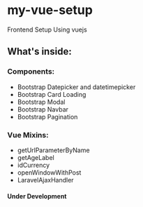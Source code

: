 # my-vue-setup
Frontend Setup Using vuejs

## What's inside:

### Components:
- Bootstrap Datepicker and datetimepicker<br>
- Bootstrap Card Loading
- Bootstrap Modal
- Bootstrap Navbar
- Bootstrap Pagination

### Vue Mixins:
- getUrlParameterByName
- getAgeLabel
- idCurrency
- openWindowWithPost
- LaravelAjaxHandler

#### Under Development
